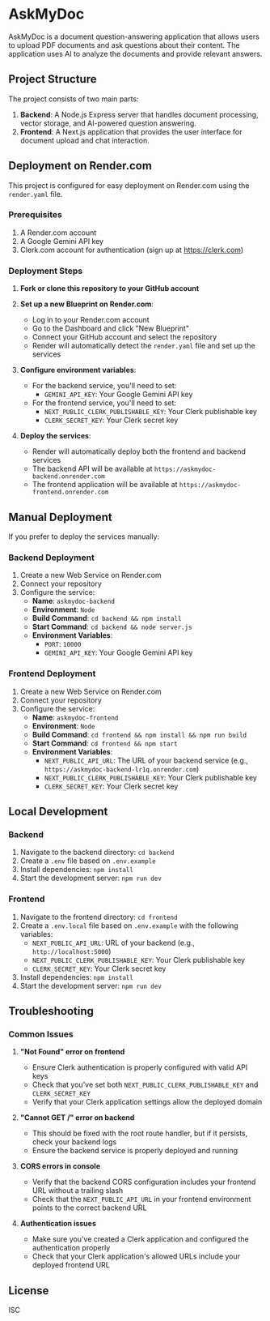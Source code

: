 # AskMyDoc

AskMyDoc is a document question-answering application that allows users to upload PDF documents and ask questions about their content. The application uses AI to analyze the documents and provide relevant answers.

## Project Structure

The project consists of two main parts:

1. **Backend**: A Node.js Express server that handles document processing, vector storage, and AI-powered question answering.
2. **Frontend**: A Next.js application that provides the user interface for document upload and chat interaction.

## Deployment on Render.com

This project is configured for easy deployment on Render.com using the `render.yaml` file.

### Prerequisites

1. A Render.com account
2. A Google Gemini API key
3. Clerk.com account for authentication (sign up at https://clerk.com)

### Deployment Steps

1. **Fork or clone this repository to your GitHub account**

2. **Set up a new Blueprint on Render.com**:
   - Log in to your Render.com account
   - Go to the Dashboard and click "New Blueprint"
   - Connect your GitHub account and select the repository
   - Render will automatically detect the `render.yaml` file and set up the services

3. **Configure environment variables**:
   - For the backend service, you'll need to set:
     - `GEMINI_API_KEY`: Your Google Gemini API key
   - For the frontend service, you'll need to set:
     - `NEXT_PUBLIC_CLERK_PUBLISHABLE_KEY`: Your Clerk publishable key
     - `CLERK_SECRET_KEY`: Your Clerk secret key

4. **Deploy the services**:
   - Render will automatically deploy both the frontend and backend services
   - The backend API will be available at `https://askmydoc-backend.onrender.com`
   - The frontend application will be available at `https://askmydoc-frontend.onrender.com`

## Manual Deployment

If you prefer to deploy the services manually:

### Backend Deployment

1. Create a new Web Service on Render.com
2. Connect your repository
3. Configure the service:
   - **Name**: `askmydoc-backend`
   - **Environment**: `Node`
   - **Build Command**: `cd backend && npm install`
   - **Start Command**: `cd backend && node server.js`
   - **Environment Variables**:
     - `PORT`: `10000`
     - `GEMINI_API_KEY`: Your Google Gemini API key

### Frontend Deployment

1. Create a new Web Service on Render.com
2. Connect your repository
3. Configure the service:
   - **Name**: `askmydoc-frontend`
   - **Environment**: `Node`
   - **Build Command**: `cd frontend && npm install && npm run build`
   - **Start Command**: `cd frontend && npm start`
   - **Environment Variables**:
     - `NEXT_PUBLIC_API_URL`: The URL of your backend service (e.g., `https://askmydoc-backend-lr1q.onrender.com`)
     - `NEXT_PUBLIC_CLERK_PUBLISHABLE_KEY`: Your Clerk publishable key
     - `CLERK_SECRET_KEY`: Your Clerk secret key

## Local Development

### Backend

1. Navigate to the backend directory: `cd backend`
2. Create a `.env` file based on `.env.example`
3. Install dependencies: `npm install`
4. Start the development server: `npm run dev`

### Frontend

1. Navigate to the frontend directory: `cd frontend`
2. Create a `.env.local` file based on `.env.example` with the following variables:
   - `NEXT_PUBLIC_API_URL`: URL of your backend (e.g., `http://localhost:5000`)
   - `NEXT_PUBLIC_CLERK_PUBLISHABLE_KEY`: Your Clerk publishable key
   - `CLERK_SECRET_KEY`: Your Clerk secret key
3. Install dependencies: `npm install`
4. Start the development server: `npm run dev`

## Troubleshooting

### Common Issues

1. **"Not Found" error on frontend**
   - Ensure Clerk authentication is properly configured with valid API keys
   - Check that you've set both `NEXT_PUBLIC_CLERK_PUBLISHABLE_KEY` and `CLERK_SECRET_KEY`
   - Verify that your Clerk application settings allow the deployed domain

2. **"Cannot GET /" error on backend**
   - This should be fixed with the root route handler, but if it persists, check your backend logs
   - Ensure the backend service is properly deployed and running

3. **CORS errors in console**
   - Verify that the backend CORS configuration includes your frontend URL without a trailing slash
   - Check that the `NEXT_PUBLIC_API_URL` in your frontend environment points to the correct backend URL

4. **Authentication issues**
   - Make sure you've created a Clerk application and configured the authentication properly
   - Check that your Clerk application's allowed URLs include your deployed frontend URL

## License

ISC